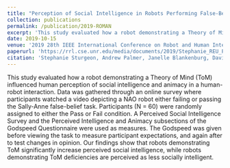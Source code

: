```yaml
---
title: "Perception of Social Intelligence in Robots Performing False-Belief Tasks"
collection: publications
permalink: /publication/2019-ROMAN
excerpt: 'This study evaluated how a robot demonstrating a Theory of Mind (ToM) influenced human perception of social intelligence and animacy in a human-robot interaction.'
date: 2019-10-15
venue: '2019 28th IEEE International Conference on Robot and Human Interactive Communication (ROMAN)'
paperurl: 'https://rrl.cse.unr.edu/media/documents/2019/Stephanie_REU_Perceived_Intelligence_and_Animacy_in_Robots_1.pdf'
citation: 'Stephanie Sturgeon, Andrew Palmer, Janelle Blankenburg, David Feil-Seifer. &quot;Perception of Social Intelligence in Robots Performing False-Belief Tasks.&quot; In <i>International Conference on Robot and Human Interactive Communication (ROMAN)</i>, New Delhi, India, Oct 2019.'
---
```

This study evaluated how a robot demonstrating a Theory of Mind (ToM) influenced human perception of social intelligence and animacy in a human-robot interaction. Data was gathered through an online survey where participants watched a video depicting a NAO robot either failing or passing the Sally-Anne false-belief task. Participants (N = 60) were randomly assigned to either the Pass or Fail condition. A Perceived Social Intelligence Survey and the Perceived Intelligence and Animacy subsections of the Godspeed Questionnaire were used as measures. The Godspeed was given before viewing the task to measure participant expectations, and again after to test changes in opinion. Our findings show that robots demonstrating ToM significantly increase perceived social intelligence, while robots demonstrating ToM deficiencies are perceived as less socially intelligent.